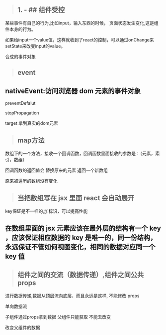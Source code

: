 > ## 1. - ## 组件受控
某些事件有自己的行为,比如input，输入东西的时候，
页面状态发生变化,这是组件本身的行为。

如果给input一个value值，这样就收到了react的控制，可以通过onChange来setState来改变input的value。

合成的事件对象

> ## event 
## nativeEvent:访问浏览器 dom 元素的事件对象

preventDefalut

stopPropagation

target 拿到真实的dom元素


> ## map方法
数组下的一个方法，接收一个回调函数，回调函数里面接收的参数是：（元素，索引，数组）

回调函数的返回值会 替换原来的元素 返回一个新数组

原来被遍历的数组没有变化

> ## 当把数组写在 jsx 里面 react 会自动展开
key保证是不一样的,加标识，可以提高性能

## 在数组里面的 jsx 元素应该在最外层的结构有一个 key ，应该保证相应数据的 key 是唯一的，同一份结构，永远保证不管如何视图变化，相同的数据对应同一个 key 值

> ## 组件之间的交流（数据传递）,组件之间公共 props
进行数据传递,数据从顶层流向底层，而且永远是这样, 不能修改 props



单向数据流 

子组件通过props拿到数据  父组件只能获取 不能去改变

改变父组件的数据